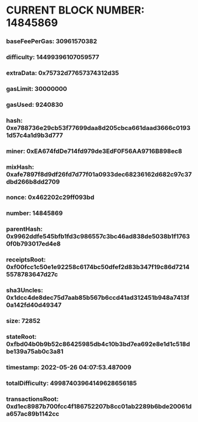 # CURRENT BLOCK NUMBER: 14845869

### baseFeePerGas: 30961570382
### difficulty: 14499396107059577
### extraData: 0x75732d77657374312d35
### gasLimit: 30000000
### gasUsed: 9240830
### hash: 0xe788736e29cb53f77699daa8d205cbca661daad3666c01931d57c4a1d9b3d777
### miner: 0xEA674fdDe714fd979de3EdF0F56AA9716B898ec8
### mixHash: 0xafe7897f8d9df26fd7d77f01a0933dec68236162d682c97c37dbd266b8dd2709
### nonce: 0x462202c29ff093bd
### number: 14845869
### parentHash: 0x9962ddfe545bfb1fd3c986557c3bc46ad838de5038b1f17630f0b793017ed4e8
### receiptsRoot: 0xf00fcc1c50e1e92258c6174bc50dfef2d83b347f19c86d72145578783647d27c
### sha3Uncles: 0x1dcc4de8dec75d7aab85b567b6ccd41ad312451b948a7413f0a142fd40d49347
### size: 72852
### stateRoot: 0xfbd04b0b9b52c86425985db4c10b3bd7ea692e8e1d1c518dbe139a75ab0c3a81
### timestamp: 2022-05-26 04:07:53.487009
### totalDifficulty: 49987403964149628656185
### transactionsRoot: 0xd1ec8987b700fcc4f186752207b8cc01ab2289b6bde20061da657ac89b1142cc

